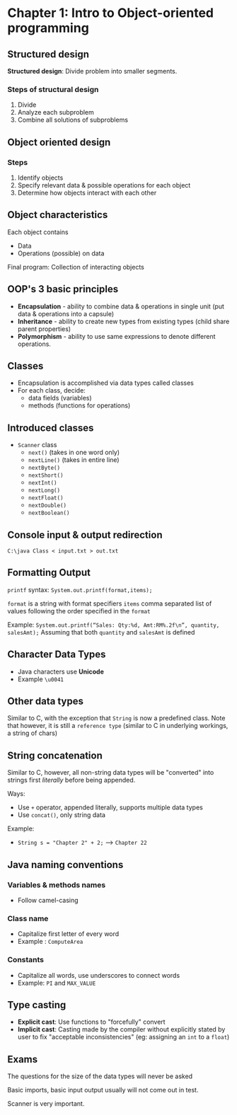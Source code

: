 # Chapter 1: Intro to Object-oriented programming

## Structured design

**Structured design**: Divide problem into smaller segments.

### Steps of structural design

1. Divide
2. Analyze each subproblem
3. Combine all solutions of subproblems

## Object oriented design

### Steps

1. Identify objects
2. Specify relevant data & possible operations for each object
3. Determine how objects interact with each other

## Object characteristics

Each object contains
- Data
- Operations (possible) on data

Final program: Collection of interacting objects

## OOP's 3 basic principles

- **Encapsulation** - ability to combine data & operations in single unit (put data & operations into a capsule)
- **Inheritance** - ability to create new types from existing types (child share parent properties)
- **Polymorphism** - ability to use same expressions to denote different operations.

## Classes

- Encapsulation is accomplished via data types called classes
- For each class, decide:
  - data fields (variables)
  - methods (functions for operations)

## Introduced classes

- `Scanner` class
  - `next()` (takes in one word only)
  - `nextLine()` (takes in entire line)
  - `nextByte()`
  - `nextShort()`
  - `nextInt()`
  - `nextLong()`
  - `nextFloat()`
  - `nextDouble()`
  - `nextBoolean()`

## Console input & output redirection

`C:\java Class < input.txt > out.txt`

## Formatting Output

`printf` syntax: `System.out.printf(format,items);`

`format` is a string with format specifiers
`items` comma separated list of values following the order specified in the `format`

Example: `System.out.printf(“Sales: Qty:%d, Amt:RM%.2f\n”, quantity, salesAmt);`
Assuming that both `quantity` and `salesAmt` is defined

## Character Data Types

- Java characters use **Unicode**
- Example `\u0041`

## Other data types

Similar to C, with the exception that `String` is now a predefined class. Note that however, it is still a `reference type` (similar to C in underlying workings, a string of chars)

## String concatenation

Similar to C, however, all non-string data types will be "converted" into strings first *literally* before being appended.

Ways:
- Use `+` operator, appended literally, supports multiple data types
- Use `concat()`, only string data

Example:
- `String s = "Chapter 2" + 2;` --> `Chapter 22`

## Java naming conventions

### Variables & methods names

- Follow camel-casing

### Class name

- Capitalize first letter of every word
- Example : `ComputeArea`

### Constants

- Capitalize all words, use underscores to connect words
- Example: `PI` and `MAX_VALUE`

## Type casting

- **Explicit cast**: Use functions to "forcefully" convert
- **Implicit cast**: Casting made by the compiler without explicitly stated by user to fix "acceptable inconsistencies" (eg: assigning an `int` to a `float`)

## Exams

The questions for the size of the data types will never be asked

Basic imports, basic input output usually will not come out in test.

Scanner is very important.